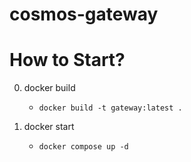# cosmos-gateway

# How to Start?

0. docker build
    * `docker build -t gateway:latest .`

1. docker start
    * `docker compose up -d`